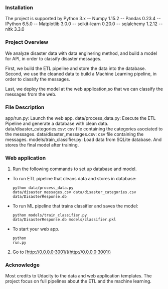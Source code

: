 
### Installation
The project is supported by Python 3.x 
-- Numpy 1.15.2
-- Pandas 0.23.4
-- IPython 6.5.0
-- Matplotlib 3.0.0
-- scikit-learn 0.20.0
-- sqlalchemy 1.2.12
-- nltk 3.3.0

### Project Overview
We analyze disaster data with data enginering method, and build a model for API, in order to classify disaster messages.

First, we build the ETL pipeline and store the data into the database. Second, we use the cleaned data to build a Machine Learning pipeline, in order to classify the messages.

Last, we deploy the model at the web application,so that we can classify the messages from the web.

### File Description

app/run.py: Launch the web app.
data/process_data.py: Execute the ETL Pipeline and generate a database with clean data.
data/disaster_categories.csv: csv file containing the categories asociated to the messages.
data/disaster_messages.csv: csv file containing the messages.
models/train_classifier.py: Load data from SQLite database. And stores the final model after training.

### Web application

1. Run the following commands to set up database and model.

  - To run ETL pipeline that cleans data and stores in database:<pre><code>python data/process_data.py data/disaster_messages.csv data/disaster_categories.csv data/DisasterResponse.db</code></pre>
  
  - To run ML pipeline that trains classifier and saves the model:<pre><code>python models/train_classifier.py data/DisasterResponse.db models/classifier.pkl</code></pre>
  - To start your web app.<pre><code>python run.py</code></pre>

2. Go to [http://0.0.0.0:3001/](http://0.0.0.0:3001/)

### Acknowledge
Most credits to Udacity to the data and web application templates. The project focus on full pipelines about the ETL and the machine learning.
